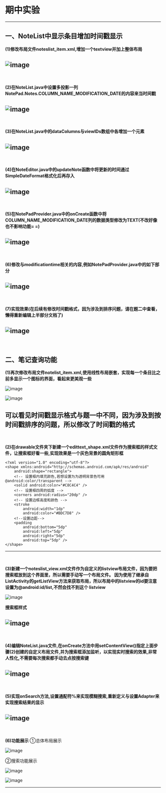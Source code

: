 # 期中实验
---
## 一、NoteList中显示条目增加时间戳显示

**(1)修改布局文件noteslist_item.xml,增加一个textview并加上整体布局**

![image](https://github.com/newass001/Android/blob/master/ScreenShots/qizhong(1).jpg)
---
<br>

**(2)在NoteList.java中设置多投影一列NotePad.Notes.COLUMN_NAME_MODIFICATION_DATE的内容来当时间戳**

![image](https://github.com/newass001/Android/blob/master/ScreenShots/qizhong(2).jpg)
---
<br>

**(3)在NoteList.java中的dataColumns与viewIDs数组中各增加一个元素**

![image](https://github.com/newass001/Android/blob/master/ScreenShots/qizhong(3).jpg)
---
<br>

**(4)在NoteEditor.java中的updateNote函数中将更新的时间通过SimpleDateFormat格式化后再存入**

![image](https://github.com/newass001/Android/blob/master/ScreenShots/qizhong(4).jpg)
---
<br>

**(5)在NotePadProvider.java中的onCreate函数中将COLUMN_NAME_MODIFICATION_DATE列的数据类型修改为TEXT(不改好像也不影响功能= =)**

![image](https://github.com/newass001/Android/blob/master/ScreenShots/qizhong(5).jpg)
---
<br>

**(6)修改与modificationtime相关的内容,例如NotePadProvider.java中的如下部分**

![image](https://github.com/newass001/Android/blob/master/ScreenShots/qizhong(6).jpg)
---
<br>

**(7)实现效果(在后续有修改时间戳格式，因为涉及到排序问题，请在题二中查看，懒得重新编辑上半部分文档了)**

![image](https://github.com/newass001/Android/blob/master/ScreenShots/qizhongres(1).jpg)
---
<br>


## 二、笔记查询功能

**(1)再次修改布局文件notelist_item.xml,使用线性布局嵌套，实现每一个条目比之前多显示一个图标的界面，看起来更美观一些**

![image](https://github.com/newass001/Android/blob/master/ScreenShots/qizhong(8).jpg)

![image](https://github.com/newass001/Android/blob/master/ScreenShots/qizhong(7).jpg)

**可以看见时间戳显示格式与题一中不同，因为涉及到按时间戳排序的问题，所以修改了时间戳的格式**
---
<br>

**(2)在drawable文件夹下新建一个edittext_shape.xml文件作为搜索框的样式文件，让搜索框好看一些,实现效果是一个灰色背景的圆角矩形框**
```
<?xml version="1.0" encoding="utf-8"?>
<shape xmlns:android="http://schemas.android.com/apk/res/android"
    android:shape="rectangle">
    <!-- 设置框内填充颜色,若想设置为为透明背景色可用@android:color/transparent -->
    <solid android:color="#C8C4C4" />
    <!-- 设置框四周的弧度 -->
    <corners android:radius="20dp" />
    <!-- 设置边框高度和颜色 -->
    <stroke
        android:width="1dp"
        android:color="#BDC7D8" />
    <!--设置边距-->
    <padding
        android:bottom="5dp"
        android:left="5dp"
        android:right="5dp"
        android:top="5dp" />
</shape>
```
---
<br>

**(3)新建一个noteslist_view.xml文件作为自定义的listview布局文件，因为要把搜索框放到这个界面里，所以需要手动写一个布局文件。
因为使用了继承自ListActivity的getListView方法来获取布局，所以布局中的listview的id要注意设置为@android:id/list,不然会找不到这个        listview**

![image](https://github.com/newass001/Android/blob/master/ScreenShots/qizhong(9).jpg)

**搜索框样式**

![image](https://github.com/newass001/Android/blob/master/ScreenShots/qizhong(12).jpg)
---
<br>

**(4)编辑NoteList.java文件,在onCreate方法中用setContentView()指定上面步骤(2)创建的自定义布局文件,并为搜索框添加监听，以实现实时搜索的效果,非常人性化,不需要每次搜索都手动去点按搜索键**

![image](https://github.com/newass001/Android/blob/master/ScreenShots/qizhong(10).jpg)
---
<br>

**(5)实现onSearch方法,设置通配符%来实现模糊搜索,重新定义与设置Adapter来实现搜索结果的显示**

![image](https://github.com/newass001/Android/blob/master/ScreenShots/qizhong(11).jpg)
---
<br>

**(6)功能展示**
①总体布局展示

![image](https://github.com/newass001/Android/blob/master/ScreenShots/qizhong(13).jpg)

②搜索功能展示

![image](https://github.com/newass001/Android/blob/master/ScreenShots/qizhong(14).jpg)

![image](https://github.com/newass001/Android/blob/master/ScreenShots/qizhong(15).jpg)


---
<br>

